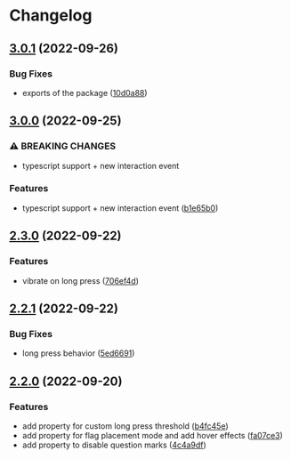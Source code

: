 # Changelog

## [3.0.1](https://github.com/manuelhenke/minesweeper-for-web/compare/v3.0.0...v3.0.1) (2022-09-26)


### Bug Fixes

* exports of the package ([10d0a88](https://github.com/manuelhenke/minesweeper-for-web/commit/10d0a88195e90383ce4d010f0cf347075d2a891a))

## [3.0.0](https://github.com/manuelhenke/minesweeper-for-web/compare/v2.3.0...v3.0.0) (2022-09-25)


### ⚠ BREAKING CHANGES

* typescript support + new interaction event

### Features

* typescript support + new interaction event ([b1e65b0](https://github.com/manuelhenke/minesweeper-for-web/commit/b1e65b04cda4c71d5bf5176b11fc0ea50dc18963))

## [2.3.0](https://github.com/manuelhenke/minesweeper-for-web/compare/v2.2.1...v2.3.0) (2022-09-22)


### Features

* vibrate on long press ([706ef4d](https://github.com/manuelhenke/minesweeper-for-web/commit/706ef4d719ac2bbb1533f02b99b270939ba565af))

## [2.2.1](https://github.com/manuelhenke/minesweeper-for-web/compare/v2.2.0...v2.2.1) (2022-09-22)


### Bug Fixes

* long press behavior ([5ed6691](https://github.com/manuelhenke/minesweeper-for-web/commit/5ed66919750a123bdba37ea50a67a6589542ec85))

## [2.2.0](https://github.com/manuelhenke/minesweeper-for-web/compare/v2.1.18...v2.2.0) (2022-09-20)


### Features

* add property for custom long press threshold ([b4fc45e](https://github.com/manuelhenke/minesweeper-for-web/commit/b4fc45ebd81fa1b4668115735900c3d388b44d29))
* add property for flag placement mode and add hover effects ([fa07ce3](https://github.com/manuelhenke/minesweeper-for-web/commit/fa07ce3691b15db780488becf3209989d1173dce))
* add property to disable question marks ([4c4a9df](https://github.com/manuelhenke/minesweeper-for-web/commit/4c4a9dfbc5da31d92b40a0260e4434963da4d591))
